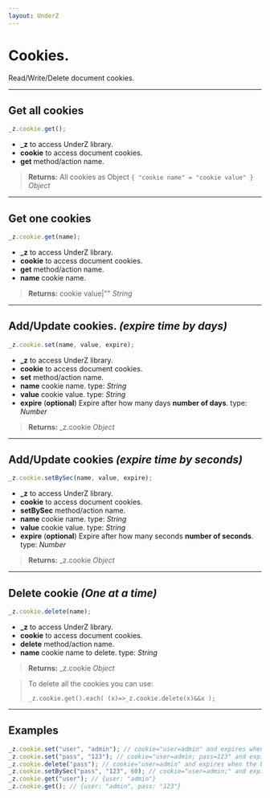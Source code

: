 ```yaml
---
layout: UnderZ
---
```

# Cookies.
Read/Write/Delete document cookies.

***

## Get all cookies
```js
_z.cookie.get();
```

* **_z** to access UnderZ library.
* **cookie** to access document cookies.
* **get** method/action name.

> **Returns:** All cookies as Object `{ "cookie name" = "cookie value" }` _Object_

***

## Get one cookies
```js
_z.cookie.get(name);
```

* **_z** to access UnderZ library.
* **cookie** to access document cookies.
* **get** method/action name.
* **name** cookie name.

> **Returns:** cookie value|"" _String_

***

## Add/Update cookies. _(expire time by days)_
```js
_z.cookie.set(name, value, expire);
```

* **_z** to access UnderZ library.
* **cookie** to access document cookies.
* **set** method/action name.
* **name** cookie name. type: _String_
* **value** cookie value. type: _String_
* **expire** (**optional**) Expire after how many days **number of days**.  type: _Number_

> **Returns:** _z.cookie _Object_

***

## Add/Update cookies _(expire time by seconds)_
```js
_z.cookie.setBySec(name, value, expire);
```

* **_z** to access UnderZ library.
* **cookie** to access document cookies.
* **setBySec** method/action name.
* **name** cookie name. type: _String_
* **value** cookie value. type: _String_
* **expire** (**optional**) Expire after how many seconds **number of seconds**.  type: _Number_

> **Returns:** _z.cookie _Object_

***

## Delete cookie _(One at a time)_
```js
_z.cookie.delete(name);
```

* **_z** to access UnderZ library.
* **cookie** to access document cookies.
* **delete** method/action name.
* **name** cookie name to delete. type: _String_

> **Returns:** _z.cookie _Object_

> To delete all the cookies you can use: 
> 
> `_z.cookie.get().each( (x)=>_z.cookie.delete(x)&&x );`

***

## Examples

```js
_z.cookie.set("user", "admin"); // cookie="user=admin" and expires when the browsing session ends
_z.cookie.set("pass", "123"); // cookie="user=admin; pass=123" and expires when the browsing session ends
_z.cookie.delete("pass"); // cookie="user=admin" and expires when the browsing session ends
_z.cookie.setBySec("pass", "123", 60); // cookie="user=admin;" and expires when the browsing session ends, cookie="pass=123" and expires after 60 seconds
_z.cookie.get("user"); // {user: "admin"}
_z.cookie.get(); // {user: "admin", pass: "123"}

```
